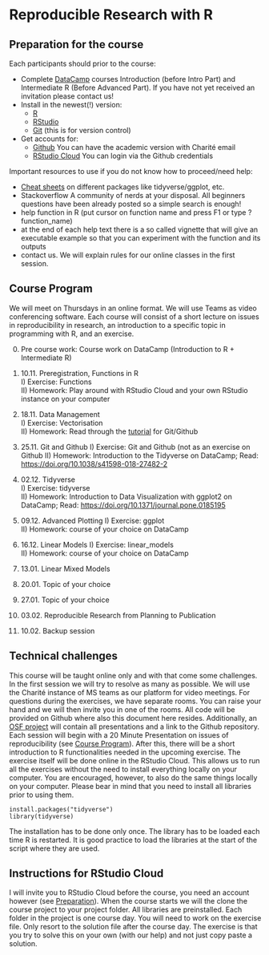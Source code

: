 # Reproducible Research with R

## Preparation for the course

Each participants should prior to the course:

* Complete [DataCamp](https://learn.datacamp.com/) courses Introduction (before Intro Part) and Intermediate R (Before Advanced Part). If you have not yet received an invitation please contact us!
* Install in the newest(!) version:  
  + [R](https://cran.r-project.org/)
  + [RStudio](https://rstudio.com/products/rstudio/download/)  
  + [Git](https://git-scm.com/) (this is for version control)
* Get accounts for:
  + [Github](https://github.com/) You can have the academic version with Charité email
  + [RStudio Cloud](https://rstudio.cloud) You can login via the Github credentials  

Important resources to use if you do not know how to proceed/need help:

* [Cheat sheets](https://rstudio.com/resources/cheatsheets/) on different packages like tidyverse/ggplot, etc. 
* Stackoverflow A community of nerds at your disposal. All beginners questions have been already posted so a simple search is enough!
* help function in R (put cursor on function name and press F1 or type ?function_name)
* at the end of each help text there is a so called vignette that will give an executable example so that you can experiment with the function and its outputs
* contact us. We will explain rules for our online classes in the first session.

## Course Program

We will meet on Thursdays in an online format.  We will use Teams as video conferencing software. Each course will consist of a short lecture on issues in reproducibility in research, an introduction to a specific topic in programming with R, and an exercise.  

0. Pre course work: Course work on DataCamp (Introduction to R + Intermediate R)  

1. 10.11. Preregistration, Functions in R  
   I) Exercise: Functions  
   II) Homework: Play around with RStudio Cloud and your own RStudio instance on your computer 
2. 18.11. Data Management  
   I) Exercise: Vectorisation  
   II) Homework: Read through the [tutorial](https://doi.org/10.1177/2515245918754826) for Git/Github  
3. 25.11. Git and Github 
   I) Exercise: Git and Github (not as an exercise on Github 
   II) Homework: Introduction to the Tidyverse on DataCamp; Read: https://doi.org/10.1038/s41598-018-27482-2  
4. 02.12. Tidyverse  
   I) Exercise: tidyverse  
   II) Homework: Introduction to Data Visualization with ggplot2 on DataCamp; Read: https://doi.org/10.1371/journal.pone.0185195  
5. 09.12. Advanced Plotting
   I) Exercise: ggplot  
   II) Homework: course of your choice on DataCamp 
6. 16.12. Linear Models
   I) Exercise: linear_models  
   II) Homework: course of your choice on DataCamp  
7. 13.01. Linear Mixed Models    
8. 20.01. Topic of your choice
9. 27.01. Topic of your choice
10. 03.02. Reproducible Research from Planning to Publication
11. 10.02. Backup session 


## Technical challenges

This course will be taught online only and with that come some challenges. In the first session we will try to resolve as many as possible. We will use the Charité instance of MS teams as our platform for video meetings. For questions during the exercises, we have separate rooms. You can raise your hand and we will then invite you in one of the rooms. All code will be provided on Github where also this document here resides. Additionally, an [OSF project](https://osf.io/wvdxy/) will contain all presentations and a link to the Github repository.  
Each session will begin with a 20 Minute Presentation on issues of reproducibility (see [Course Program](#Course-Program)). After this, there will be a short introduction to R functionalities needed in the upcoming exercise. The exercise itself will be done online in the RStudio Cloud. This allows us to run all the exercises without the need to install everything locally on your computer. You are encouraged, however, to also do the same things locally on your computer. Please bear in mind that you need to install all libraries prior to using them.


    install.packages("tidyverse")
    library(tidyverse)

The installation has to be done only once. The library has to be loaded each time R is restarted.
It is good practice to load the libraries at the start of the script where they are used.

## Instructions for RStudio Cloud

I will invite you to RStudio Cloud before the course, you need an account however (see [Preparation](#Preparation-for-the-course)). When the course starts we will the clone the course project to your project folder. All libraries are preinstalled. Each folder in the project is one course day. You will need to work on the exercise file. Only resort to the solution file after the course day. The exercise is that you try to solve this on your own (with our help) and not just copy paste a solution.





